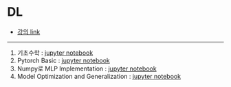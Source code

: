 # DL
- [강의 link](https://blissray.notion.site/blissray/TEMLAB-DL-Intensive-Course-7d6bcc02a2b342ca8d8ccea1113e8e0b)
---
1. 기초수학 : [jupyter notebook](./BasicMath.ipynb)
2. Pytorch Basic : [jupyter notebook](./torch_basics.ipynb)
3. Numpy로 MLP Implementation : [jupyter notebook](./Numpy_deep_neural_network.ipynb)
4. Model Optimization and Generalization : [jupyter notebook](./Model_Optimization_and_Generalization.md)
